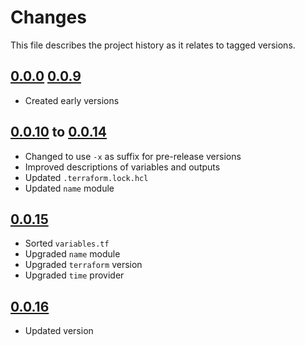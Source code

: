 # Changes
This file describes the project history as it relates to tagged versions.

## [0.0.0](.) [0.0.9](.)
- Created early versions

## [0.0.10](.) to [0.0.14](.)
- Changed to use `-x` as suffix for pre-release versions
- Improved descriptions of variables and outputs
- Updated `.terraform.lock.hcl`
- Updated `name` module

## [0.0.15](.)
- Sorted `variables.tf`
- Upgraded `name` module
- Upgraded `terraform` version
- Upgraded `time` provider

## [0.0.16](.)
- Updated version
